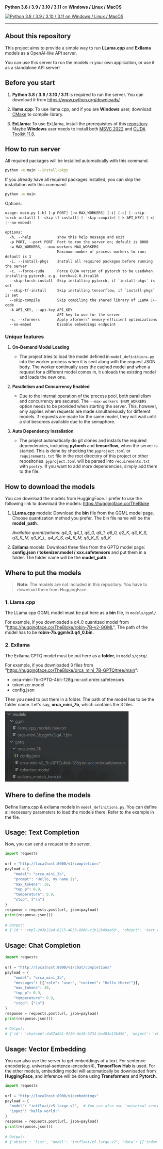 **Python 3.8 / 3.9 / 3.10 / 3.11** on **Windows / Linux / MacOS**

[![Python 3.8 / 3.9 / 3.10 / 3.11 on Windows / Linux / MacOS](https://github.com/c0sogi/llama-api/actions/workflows/ci.yml/badge.svg)](https://github.com/c0sogi/llama-api/actions/workflows/ci.yml)

---
## About this repository
This project aims to provide a simple way to run **LLama.cpp** and **Exllama** models as a OpenAI-like API server.

You can use this server to run the models in your own application, or use it as a standalone API server!

## Before you start

1. **Python 3.8 / 3.9 / 3.10 / 3.11** is required to run the server. You can download it from https://www.python.org/downloads/

2. **llama.cpp**: To use llama.cpp, and if you are **Windows** user, download [CMake](https://cmake.org/download/) to compile library.

3. **ExLlama**: To use ExLlama, install the prerequisites of this [repository](https://github.com/turboderp/exllama). Maybe **Windows** user needs to install both [MSVC 2022](https://visualstudio.microsoft.com/downloads/) and [CUDA Toolkit 11.8](https://developer.nvidia.com/cuda-11-8-0-download-archive).



## How to run server

All required packages will be installed automatically with this command.

```bash
python -m main --install-pkgs
```

If you already have all required packages installed, you can skip the installation with this command.
```bash
python -m main
```
Options:
```b
usage: main.py [-h] [-p PORT] [-w MAX_WORKERS] [-i] [-c] [--skip-torch-install] [--skip-tf-install] [--skip-compile] [-k API_KEY] [-x] [--no-embed]

options:
  -h, --help            show this help message and exit
  -p PORT, --port PORT  Port to run the server on; default is 8000
  -w MAX_WORKERS, --max-workers MAX_WORKERS
                        Maximum number of process workers to run; default is 1
  -i, --install-pkgs    Install all required packages before running the server
  -c, --force-cuda      Force CUDA version of pytorch to be usedwhen installing pytorch. e.g. torch==2.0.1+cu118
  --skip-torch-install  Skip installing pytorch, if `install-pkgs` is set
  --skip-tf-install     Skip installing tensorflow, if `install-pkgs` is set
  --skip-compile        Skip compiling the shared library of LLaMA C++ code
  -k API_KEY, --api-key API_KEY
                        API key to use for the server
  -x, --xformers        Apply xformers' memory-efficient optimizations
  --no-embed            Disable embeddings endpoint
```

### Unique features

1. **On-Demand Model Loading**
   - The project tries to load the model defined in `model_definitions.py` into the worker process when it is sent along with the request JSON body. The worker continually uses the cached model and when a request for a different model comes in, it unloads the existing model and loads the new one. 

2. **Parallelism and Concurrency Enabled**
   - Due to the internal operation of the process pool, both parallelism and concurrency are secured. The `--max-workers $NUM_WORKERS` option needs to be provided when starting the server. This, however, only applies when requests are made simultaneously for different models. If requests are made for the same model, they will wait until a slot becomes available due to the semaphore.

3. **Auto Dependency Installation**
   - The project automatically do git clones and installs the required dependencies, including **pytorch** and **tensorflow**, when the server is started. This is done by checking the `pyproject.toml` or `requirements.txt` file in the root directory of this project or other repositories. `pyproject.toml` will be parsed into `requirements.txt` with `poetry`. If you want to add more dependencies, simply add them to the file.


## How to download the models

You can download the models from HuggingFace. I prefer to use the following link to download the models: https://huggingface.co/TheBloke

1. **LLama.cpp** models: Download the **bin** file from the GGML model page. Choose quantization method you prefer. The bin file name will be the **model_path**.

     *Available quantizations: q4_0, q4_1, q5_0, q5_1, q8_0, q2_K, q3_K_S, q3_K_M, q3_K_L, q4_K_S, q4_K_M, q5_K_S, q6_K*

2. **Exllama** models: Download three files from the GPTQ model page: **config.json / tokenizer.model / xxx.safetensors** and put them in a folder. The folder name will be the **model_path**.

## Where to put the models

> **Note:** The models are not included in this repository. You have to download them from HuggingFace.


### 1. Llama.cpp
The LLama.cpp GGML model must be put here as a **bin** file, in `models/ggml/`.

For example, if you downloaded a q4_0 quantized model from "https://huggingface.co/TheBloke/robin-7B-v2-GGML",
The path of the model has to be **robin-7b.ggmlv3.q4_0.bin**.

### 2. Exllama
The Exllama GPTQ model must be put here as a **folder**, in `models/gptq/`.

For example, if you downloaded 3 files from "https://huggingface.co/TheBloke/orca_mini_7B-GPTQ/tree/main":

- orca-mini-7b-GPTQ-4bit-128g.no-act.order.safetensors
- tokenizer.model
- config.json

Then you need to put them in a folder.
The path of the model has to be the folder name. Let's say, **orca_mini_7b**, which contains the 3 files.

![image](contents/example-models.png)

## Where to define the models
Define llama.cpp & exllama models in `model_definitions.py`. You can define all necessary parameters to load the models there. Refer to the example in the file.



## Usage: Text Completion
Now, you can send a request to the server.

```python
import requests

url = "http://localhost:8000/v1/completions"
payload = {
    "model": "orca_mini_3b",
    "prompt": "Hello, my name is",
    "max_tokens": 30,
    "top_p": 0.9,
    "temperature": 0.9,
    "stop": ["\n"]
}
response = requests.post(url, json=payload)
print(response.json())

# Output:
# {'id': 'cmpl-243b22e4-6215-4833-8960-c1b12b49aa60', 'object': 'text_completion', 'created': 1689857470, 'model': 'D:/llmchat-llama-extension/models/ggml/orca-mini-3b.ggmlv3.q4_1.bin', 'choices': [{'text': " John and I'm excited to share with you how I built a 6-figure online business from scratch! In this video series, I will", 'index': 0, 'logprobs': None, 'finish_reason': 'length'}], 'usage': {'prompt_tokens': 6, 'completion_tokens': 30, 'total_tokens': 36}}
```

## Usage: Chat Completion

```python
import requests

url = "http://localhost:8000/v1/chat/completions"
payload = {
    "model": "orca_mini_3b",
    "messages": [{"role": "user", "content": "Hello there!"}],
    "max_tokens": 30,
    "top_p": 0.9,
    "temperature": 0.9,
    "stop": ["\n"]
}
response = requests.post(url, json=payload)
print(response.json())

# Output:
# {'id': 'chatcmpl-da87a0b1-0f20-4e10-b731-ba483e13b450', 'object': 'chat.completion', 'created': 1689868843, 'model': 'D:/llmchat-llama-extension/models/ggml/orca-mini-3b.ggmlv3.q4_1.bin', 'choices': [{'index': 0, 'message': {'role': 'assistant', 'content': " Hi there! Sure, I'd be happy to help you with that. What can I assist you with?"}, 'finish_reason': 'stop'}], 'usage': {'prompt_tokens': 11, 'completion_tokens': 23, 'total_tokens': 34}}
```


## Usage: Vector Embedding

You can also use the server to get embeddings of a text.
For sentence encoder(e.g. universal-sentence-encoder/4), **TensorFlow Hub** is used. For the other models, embedding model will automatically be downloaded from **HuggingFace**, and inference will be done using **Transformers** and **Pytorch**.
```python
import requests

url = "http://localhost:8000/v1/embeddings"
payload = {
  "model": "intfloat/e5-large-v2",  # You can also use `universal-sentence-encoder/4`
  "input": "hello world!"
}
response = requests.post(url, json=payload)
print(response.json())

# Output:
# {'object': 'list', 'model': 'intfloat/e5-large-v2', 'data': [{'index': 0, 'object': 'embedding', 'embedding': [0.28619545698165894, -0.8573919534683228, ...,  1.0349756479263306]}], 'usage': {'prompt_tokens': -1, 'total_tokens': -1}}
```